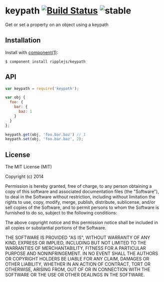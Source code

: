 # keypath [![Build Status](https://travis-ci.org/ripplejs/keypath.png?branch=master)](https://travis-ci.org/ripplejs/keypath) ![stable](http://img.shields.io/badge/stability-stable-green.svg)

  Get or set a property on an object using a keypath

## Installation

  Install with [component(1)](http://component.io):

    $ component install ripplejs/keypath

## API

```js
var keypath = require('keypath');

var obj {
  foo: {
    bar: {
      baz: 1
    }
  }
};

keypath.get(obj, 'foo.bar.baz') // 1
keypath.set(obj, 'foo.bar.baz', 2);
```


## License

  The MIT License (MIT)

  Copyright (c) 2014 <copyright holders>

  Permission is hereby granted, free of charge, to any person obtaining a copy
  of this software and associated documentation files (the "Software"), to deal
  in the Software without restriction, including without limitation the rights
  to use, copy, modify, merge, publish, distribute, sublicense, and/or sell
  copies of the Software, and to permit persons to whom the Software is
  furnished to do so, subject to the following conditions:

  The above copyright notice and this permission notice shall be included in
  all copies or substantial portions of the Software.

  THE SOFTWARE IS PROVIDED "AS IS", WITHOUT WARRANTY OF ANY KIND, EXPRESS OR
  IMPLIED, INCLUDING BUT NOT LIMITED TO THE WARRANTIES OF MERCHANTABILITY,
  FITNESS FOR A PARTICULAR PURPOSE AND NONINFRINGEMENT. IN NO EVENT SHALL THE
  AUTHORS OR COPYRIGHT HOLDERS BE LIABLE FOR ANY CLAIM, DAMAGES OR OTHER
  LIABILITY, WHETHER IN AN ACTION OF CONTRACT, TORT OR OTHERWISE, ARISING FROM,
  OUT OF OR IN CONNECTION WITH THE SOFTWARE OR THE USE OR OTHER DEALINGS IN
  THE SOFTWARE.
